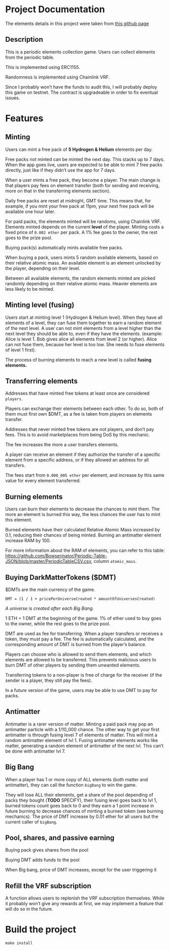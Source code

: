 # Project Documentation

The elements details in this project were taken from [this github page](https://github.com/Bowserinator/Periodic-Table-JSON)

## Description

This is a periodic elements collection game. Users can collect elements from the periodic table.

This is implemented using ERC1155.

Randomness is implemented using Chainlink VRF.

Since I probably won’t have the funds to audit this, I will probably deploy this game on testnet. The contract is upgradeable in order to fix eventual issues. 

# Features

## Minting

Users can mint a free pack of **5 Hydrogen & Helium** elements per day.

Free packs not minted can be minted the next day. This stacks up to 7 days. When the app goes live, users are expected to be able to mint 7 free packs directly, just like if they didn’t use the app for 7 days.

When a user mints a free pack, they become a player. The main change is that players pay fees on element transfer (both for sending and receiving, more on that in the transferring elements section). 

Daily free packs are reset at midnight, GMT time. This means that, for example, if you mint your free pack at 11pm, your next free pack will be available one hour later.

For paid packs, the elements minted will be randoms, using Chainlink VRF. Elements minted depends on the current **level** of the player. Minting costs a fixed price of `0.002 ether` per pack. A 1% fee goes to the owner, the rest goes to the prize pool.

Buying pack(s) automatically mints available free packs.

When buying a pack, users mints 5 random available elements, based on their relative atomic mass. An available element is an element unlocked by the player, depending on their level.

Between all available elements, the random elements minted are picked randomly depending on their relative atomic mass. Heavier elements are less likely to be minted.

## Minting level (fusing)

Users start at minting level 1 (Hydrogen & Helium level). When they have all elements of a level, they can fuse them together to earn a random element of the next level. A user can not mint elements from a level higher than the next level they should be able to, even if they have the elements. (example: Alice is level 1. Bob gives alice all elements from level 2 (or higher). Alice can not fuse them, because her level is too low. She needs to fuse elements of level 1 first).

The process of burning elements to reach a new level is called **fusing elements.**

## Transferring elements

Addresses that have minted free tokens at least once are considered `players`.

Players can exchange their elements between each other. To do so, both of them must first own $DMT, as a fee is taken from players on elements transfer. 

Addresses that never minted free tokens are not players, and don’t pay fees. This is to avoid marketplaces from being DoS by this mechanic.

The fee increases the more a user transfers elements.

A player can receive an element if they authorize the transfer of a specific element from a specific address, or if they allowed an address for all transfers.

The fees start from `0.000_005 ether` per element, and increase by this same value for every element transferred.

## Burning elements

Users can burn their elements to decrease the chances to mint them. The more an element is burned this way, the less chances the user has to mint this element. 

Burned elements have their calculated Relative Atomic Mass increased by 0.1, reducing their chances of being minted. Burning an antimatter element increase RAM by 100.

For more information about the RAM of elements, you can refer to this table: https://github.com/Bowserinator/Periodic-Table-JSON/blob/master/PeriodicTableCSV.csv, column `atomic_mass`.

## Buying DarkMatterTokens ($DMT)

$DMTs are the main currency of the game. 

`DMT = (1 / 1 + pricePerUniverseCreated * amountOfUniversesCreated)`

*A universe is created after each Big Bang.*

1 ETH = 1 DMT at the beginning of the game. 1% of ether used to buy goes to the owner, while the rest goes to the prize pool.

DMT are used as fee for transferring. When a player transfers or receives a token, they must pay a fee. The fee is automatically calculated, and the corresponding amount of DMT is burned from the player’s balance. 

Players can choose who is allowed to send them elements, and which elements are allowed to be transferred. This prevents malicious users to burn DMT of other players by sending them unwanted elements.

Transferring tokens to a non-player is free of charge for the receiver (if the sender is a player, they still pay the fees).

In a future version of the game, users may be able to use DMT to pay for packs.

## Antimatter

Antimatter is a rarer version of matter. Minting a paid pack may pop an antimatter particle with a 1/10_000 chance. The other way to get your first antimatter is through fusing level 7 of elements of matter. This will mint a random antimatter element of lvl 1. Fusing antimatter elements works like matter, generating a random element of antimatter of the next lvl. This can’t be done with antimatter lvl 7.

## Big Bang

When a player has 1 or more copy of ALL elements (both matter and antimatter), they can call the function `bigBang` to win the game. 

They will lose ALL their elements, get a share of the pool depending of packs they bought (**TODO** SPECIFY), their fusing level goes back to lvl 1, burned tokens count goes back to 0 and they earn a 1 point increase in future burning to decrease chances of minting a burned token (see burning mechanics). The price of DMT increase by 0.01 ether for all users but the current caller of `bigBang`.

## Pool, shares, and passive earning

Buying pack gives shares from the pool

Buying DMT adds funds to the pool

When Big bang, price of DMT increases, except for the user triggering it

## Refill the VRF subscription

A function allows users to replenish the VRF subscription themselves. While it probably won’t give any rewards at first, we may implement a feature that will do so in the future.

# Build the project

`make install`
